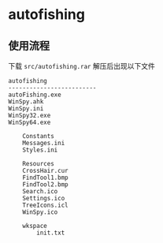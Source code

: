 # autofishing
## 使用流程
下载 `src/autofishing.rar`
解压后出现以下文件

    autofishing
    -------------------------
    autoFishing.exe
    WinSpy.ahk
    WinSpy.ini
    WinSpy32.exe
    WinSpy64.exe
    
        Constants
        Messages.ini
        Styles.ini
        
        Resources
        CrossHair.cur
        FindTool1.bmp
        FindTool2.bmp
        Search.ico
        Settings.ico
        TreeIcons.icl
        WinSpy.ico
        
        wkspace
            init.txt
        